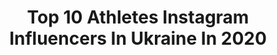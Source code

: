 ---
title: Top 10 Athletes Instagram Influencers In Ukraine In 2020
description: >-
  Find top athletes Instagram influencers in Ukraine in 2020. Most popular hashtags: #calisthenics #workout #streetworkout #motivation.
platform: Instagram
profiles:
  - username: "dmytro_horobets"
    fullname: >-
      Dmytro_Horobets🇺🇦IFBB ELITEPRO
    location: "Ukraine"
    followers: 27107
    engagement: 810
    commentsToLikes: 0.046926
    avatar: "https://scontent-amt2-1.cdninstagram.com/v/t51.2885-19/s320x320/80692581_821940711582935_8788449011213271040_n.jpg?_nc_ht=scontent-amt2-1.cdninstagram.com&_nc_ohc=AoKAftybX5wAX_cqfm1&oh=ea52d5981bc831f81f0d77cde362ab8b&oe=5EB8C315"
    verified: false
    hashtags: "#similanislands, #similanisland, #cancunmexico, #eliteproifbb"
  - username: "olgakharlan"
    fullname: >-
      Kharlan Olga
    location: "Ukraine"
    followers: 24926
    engagement: 1443
    commentsToLikes: 0.011597
    avatar: "https://scontent-bos3-1.cdninstagram.com/v/t51.2885-19/s320x320/32247722_171025376896991_4309581373196206080_n.jpg?_nc_ht=scontent-bos3-1.cdninstagram.com&_nc_ohc=29pKml7gUT4AX_iH-Uo&oh=83bc3c711108b2fef7c07e33053825da&oe=5EBC9C02"
    verified: false
    hashtags: "#canada, #sabre, #saber, #playinside"
  - username: "lyakhova.olga.800"
    fullname: >-
      Olga Lyakhova💙💛Nike Athlete
    location: "Ukraine"
    followers: 10442
    engagement: 1049
    commentsToLikes: 0.022099
    avatar: "https://scontent-lht6-1.cdninstagram.com/v/t51.2885-19/s320x320/53300149_428528007714168_9196371059228540928_n.jpg?_nc_ht=scontent-lht6-1.cdninstagram.com&_nc_ohc=rtrDhbRJewwAX9bx44S&oh=668f78c91ce34b3e94ab5337471b0210&oe=5EB6A488"
    verified: false
    hashtags: "#scienceinsport, #athletics, #nikejordan, #runinspiration"
  - username: "barbaruk_first17"
    fullname: >-
      🇺🇦_Bᴀʀʙᴀʀᴜᴋ_Fɪʀꜱᴛ₁₇
    location: "Ukraine"
    followers: 24421
    engagement: 509
    commentsToLikes: 0.023763
    avatar: "https://scontent-lhr8-1.cdninstagram.com/v/t51.2885-19/s320x320/64929074_882962148732987_2046736458403807232_n.jpg?_nc_ht=scontent-lhr8-1.cdninstagram.com&_nc_ohc=UxrKb-xTCoMAX9qLEhM&oh=da4f4f7a153d6f8e8a85e02b19d888a4&oe=5EBCF4E6"
    verified: false
    hashtags: "#bar, #barstarzz, #gornation, #dzik"
  - username: "vasya_demchyk"
    fullname: >-
      Vasya_Demchyk
    location: "Ukraine"
    followers: 4700
    engagement: 2586
    commentsToLikes: 0.113265
    avatar: "https://scontent-sin6-1.cdninstagram.com/v/t51.2885-19/s320x320/89466390_2706416469469570_2556578535619690496_n.jpg?_nc_ht=scontent-sin6-1.cdninstagram.com&_nc_ohc=sx5by6-YENYAX92CxhY&oh=af68e3b0ea6881bd28680d1d78e5b66d&oe=5EA5A09E"
    verified: false
    hashtags: "#workout, #flipcash, #wow, #sport"
  - username: "soloveivitaliitkd"
    fullname: >-
      Solovei_The Matrix🧠
    location: "Ukraine"
    followers: 12997
    engagement: 972
    commentsToLikes: 0.009605
    avatar: "https://scontent-ams4-1.cdninstagram.com/v/t51.2885-19/s320x320/82349239_1036029190081818_9176657455692644352_n.jpg?_nc_ht=scontent-ams4-1.cdninstagram.com&_nc_ohc=RM8u0XToeTsAX8FcGq8&oh=0f112b9e7febd97082d74f6aee711718&oe=5EBCBA3E"
    verified: false
    hashtags: "#soloveyteam, #taekwondoitf, #wakokickboxing, #topten4you"
  - username: "_vitalypavlenko_"
    fullname: >-
      Vitaly Pavlenko 20
    location: "Ukraine"
    followers: 31962
    engagement: 386
    commentsToLikes: 0.035431
    avatar: "https://scontent-lhr8-1.cdninstagram.com/v/t51.2885-19/s320x320/75280962_521261238811680_6954173357898072064_n.jpg?_nc_ht=scontent-lhr8-1.cdninstagram.com&_nc_ohc=sp7BHY9NERwAX_xqr-U&oh=4962a478c38206df56f4a6cd632a6923&oe=5EBA86C5"
    verified: false
    hashtags: "#calisthenicsworkout, #teampavlenko, #workoutexercise, #planches"
  - username: "vadym_oleynik"
    fullname: >-
      Vadym Oleynik
    location: "Ukraine"
    followers: 238923
    engagement: 285
    commentsToLikes: 0.015940
    avatar: "https://scontent-lht6-1.cdninstagram.com/v/t51.2885-19/s320x320/92748554_221760002406710_7500068739216310272_n.jpg?_nc_ht=scontent-lht6-1.cdninstagram.com&_nc_ohc=If6bIOMJePQAX926JWz&oh=3e8d5aacfea4fff1a188fdac6dae12ac&oe=5EBB99DB"
    verified: false
    hashtags: "#nevergiveup, #fitnessaddict, #shredded, #india"
  - username: "just_a_bad_guy"
    fullname: >-
      Bohdan
    location: "Ukraine"
    followers: 6470
    engagement: 528
    commentsToLikes: 0.024247
    avatar: "https://scontent-ams4-1.cdninstagram.com/v/t51.2885-19/s320x320/71593299_2803375846361000_5773103071424937984_n.jpg?_nc_ht=scontent-ams4-1.cdninstagram.com&_nc_ohc=Hbo3s6PKWhYAX_Z-oRX&oh=b3f9ba506462338ddf51fd38590c3157&oe=5EB40F31"
    verified: false
    hashtags: ""
  - username: "kristina_stuy"
    fullname: >-
      Kristina Stuy
    location: "Ukraine"
    followers: 5736
    engagement: 1113
    commentsToLikes: 0.027821
    avatar: "https://scontent-gmp1-1.cdninstagram.com/v/t51.2885-19/s320x320/67754503_710827829387724_240542134493511680_n.jpg?_nc_ht=scontent-gmp1-1.cdninstagram.com&_nc_ohc=O73chgyUF_EAX925CzX&oh=11f96c0393192b188e36f3d91f66e029&oe=5E9ED242"
    verified: false
    hashtags: "#pumafam, #puma, #keepcalm, #husbandandwife"
---